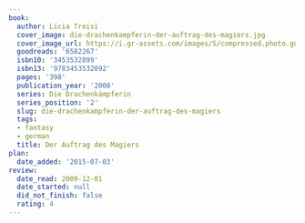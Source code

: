 ```yaml
---
book:
  author: Licia Troisi
  cover_image: die-drachenkampferin-der-auftrag-des-magiers.jpg
  cover_image_url: https://i.gr-assets.com/images/S/compressed.photo.goodreads.com/books/1330028268l/6582267._SX98_.jpg
  goodreads: '6582267'
  isbn10: '3453532899'
  isbn13: '9783453532892'
  pages: '398'
  publication_year: '2008'
  series: Die Drachenkämpferin
  series_position: '2'
  slug: die-drachenkampferin-der-auftrag-des-magiers
  tags:
  - fantasy
  - german
  title: Der Auftrag des Magiers
plan:
  date_added: '2015-07-03'
review:
  date_read: 2009-12-01
  date_started: null
  did_not_finish: false
  rating: 4
---
```

